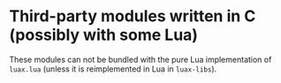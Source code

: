 Third-party modules written in C (possibly with some Lua)
=========================================================

These modules can not be bundled with the pure Lua implementation of `luax.lua`
(unless it is reimplemented in Lua in `luax-libs`).
